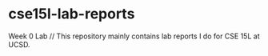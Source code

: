 # cse15l-lab-reports
Week 0 Lab
// This repository mainly contains lab reports I do for CSE 15L at UCSD.
